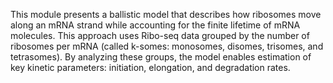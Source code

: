 This module presents a ballistic model that describes how ribosomes move along an mRNA strand while accounting for the finite lifetime of mRNA molecules. This approach uses Ribo-seq data grouped by the number of ribosomes per mRNA (called k-somes: monosomes, disomes, trisomes, and tetrasomes). By analyzing these groups, the model enables estimation of key kinetic parameters: initiation, elongation, and degradation rates.
